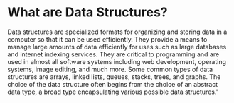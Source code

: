 # What are Data Structures?

Data structures are specialized formats for organizing and storing data in a computer so that it can be used efficiently. They provide a means to manage large amounts of data efficiently for uses such as large databases and internet indexing services. They are critical to programming and are used in almost all software systems including web development, operating systems, image editing, and much more. Some common types of data structures are arrays, linked lists, queues, stacks, trees, and graphs. The choice of the data structure often begins from the choice of an abstract data type, a broad type encapsulating various possible data structures."